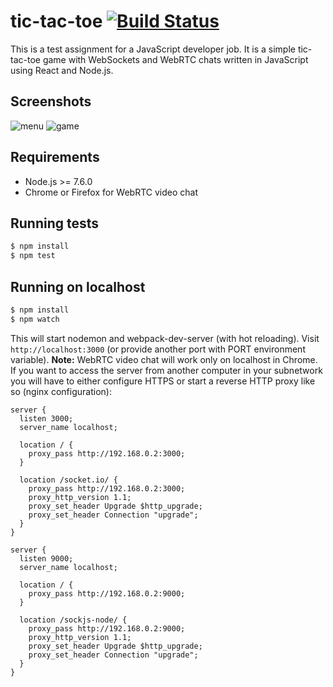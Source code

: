 # tic-tac-toe [![Build Status](https://travis-ci.org/baygeldin/tic-tac-toe.svg?branch=master)](https://travis-ci.org/baygeldin/tic-tac-toe)
This is a test assignment for a JavaScript developer job. It is a simple tic-tac-toe game with WebSockets and WebRTC chats written in JavaScript using React and Node.js.

## Screenshots
![menu](https://cloud.githubusercontent.com/assets/6882605/24894788/41036fbe-1e95-11e7-95b9-b6c6f29863bc.PNG)
![game](https://cloud.githubusercontent.com/assets/6882605/24894785/3e624e88-1e95-11e7-901e-062a0bcfafe2.PNG)

## Requirements
* Node.js >= 7.6.0
* Chrome or Firefox for WebRTC video chat

## Running tests
```sh
$ npm install
$ npm test
```

## Running on localhost
```sh
$ npm install
$ npm watch
```
This will start nodemon and webpack-dev-server (with hot reloading). Visit `http://localhost:3000` (or provide another port with PORT environment variable). **Note:** WebRTC video chat will work only on localhost in Chrome. If you want to access the server from another computer in your subnetwork you will have to either configure HTTPS or start a reverse HTTP proxy like so (nginx configuration):
```nginx
server {
  listen 3000;
  server_name localhost;

  location / {
    proxy_pass http://192.168.0.2:3000;
  }

  location /socket.io/ {
    proxy_pass http://192.168.0.2:3000;
    proxy_http_version 1.1;
    proxy_set_header Upgrade $http_upgrade;
    proxy_set_header Connection "upgrade";
  }
}
    
server {
  listen 9000;
  server_name localhost;

  location / {
    proxy_pass http://192.168.0.2:9000;
  }

  location /sockjs-node/ {
    proxy_pass http://192.168.0.2:9000;
    proxy_http_version 1.1;
    proxy_set_header Upgrade $http_upgrade;
    proxy_set_header Connection "upgrade";
  }
}
```
